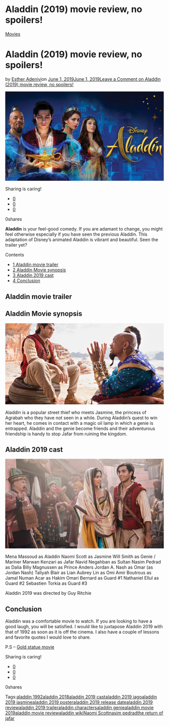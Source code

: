 # Aladdin (2019) movie review, no spoilers!

[Movies](https://estheradeniyi.com/category/movies/)
# Aladdin (2019) movie review, no spoilers!

by [Esther Adeniyi](https://estheradeniyi.com/author/esther-adeniyi/)on [June 1, 2019June 1, 2019](https://estheradeniyi.com/aladdin-2019-movie-review/)[Leave a Comment on Aladdin (2019) movie review, no spoilers!](https://estheradeniyi.com/aladdin-2019-movie-review/#respond)

![aladdin 2019 cast, aladdin 2018, aladdin 2019 trailer, aladdin wiki, aladdin 2019 iago, aladdin 2019 release date, aladdin 2019 jasmine, aladdin 2019 poster, nasim pedrad, aladdin 1992, aladdin genie, aladdin characters, the return of jafar, aladdin movie 2019, aladdin movie review, aladdin 2019 review](images\Aladdin-2019-Wallpaper-HD.jpg)

Sharing is caring!

- [0](https://www.facebook.com/sharer/sharer.php?u=https%3A%2F%2Festheradeniyi.com%2Faladdin-2019-movie-review%2F&amp;t=Aladdin%20%282019%29%20movie%20review%2C%20no%20spoilers%21)
- [0](https://twitter.com/intent/tweet?text=Aladdin%20%282019%29%20movie%20review%2C%20no%20spoilers%21&amp;url=https%3A%2F%2Festheradeniyi.com%2Faladdin-2019-movie-review%2F)
- [0](#)

0shares

**Aladdin** is your feel-good comedy. If you are adamant to change, you might feel otherwise especially if you have seen the previous Aladdin. This adaptation of Disney&#x2019;s animated Aladdin is vibrant and beautiful. Seen the trailer yet?

Contents

- [1 Aladdin movie trailer](#Aladdin_movie_trailer)
- [2 Aladdin Movie synopsis](#Aladdin_Movie_synopsis)
- [3 Aladdin 2019 cast](#Aladdin_2019_cast)
- [4 Conclusion](#Conclusion)

## Aladdin movie trailer

## Aladdin Movie synopsis

![](images\Aladdin-genie.jpg)

Aladdin is a popular street thief who meets Jasmine, the princess of Agrabah who they have not seen in a while. During Aladdin&#x2019;s quest to win her heart, he comes in contact with a magic oil lamp in which a genie is entrapped. Aladdin and the genie become friends and their adventurous friendship is handy to stop Jafar from ruining the kingdom.

## Aladdin 2019 cast

![](images\aladdin_2019_movie.jpg)

Mena Massoud as Aladdin
 Naomi Scott as Jasmine
 Will Smith as Genie / Mariner
 Marwan Kenzari as Jafar
 Navid Negahban as Sultan
 Nasim Pedrad as Dalia
 Billy Magnussen as Prince Anders
 Jordan A. Nash as Omar (as Jordan Nash)
 Taliyah Blair as Lian
 Aubrey Lin as Omi
 Amir Boutrous as Jamal
 Numan Acar as Hakim
 Omari Bernard as Guard #1
 Nathaniel Ellul as Guard #2
 Sebastien Torkia as Guard #3

Aladdin 2019 was directed by Guy Ritchie

## Conclusion

Aladdin was a comfortable movie to watch. If you are looking to have a good laugh, you will be satisfied. I would like to juxtapose Aladdin 2019 with that of 1992 as soon as it is off the cinema. I also have a couple of lessons and favorite quotes I would love to share.

P.S &#x2013; [Gold statue movie](https://estheradeniyi.com/gold-statue-movie-review/)

Sharing is caring!

- [0](https://www.facebook.com/sharer/sharer.php?u=https%3A%2F%2Festheradeniyi.com%2Faladdin-2019-movie-review%2F&amp;t=Aladdin%20%282019%29%20movie%20review%2C%20no%20spoilers%21)
- [0](https://twitter.com/intent/tweet?text=Aladdin%20%282019%29%20movie%20review%2C%20no%20spoilers%21&amp;url=https%3A%2F%2Festheradeniyi.com%2Faladdin-2019-movie-review%2F)
- [0](#)

0shares

Tags:[aladdin 1992](https://estheradeniyi.com/tag/aladdin-1992/)[aladdin 2018](https://estheradeniyi.com/tag/aladdin-2018/)[aladdin 2019 cast](https://estheradeniyi.com/tag/aladdin-2019-cast/)[aladdin 2019 iago](https://estheradeniyi.com/tag/aladdin-2019-iago/)[aladdin 2019 jasmine](https://estheradeniyi.com/tag/aladdin-2019-jasmine/)[aladdin 2019 poster](https://estheradeniyi.com/tag/aladdin-2019-poster/)[aladdin 2019 release date](https://estheradeniyi.com/tag/aladdin-2019-release-date/)[aladdin 2019 review](https://estheradeniyi.com/tag/aladdin-2019-review/)[aladdin 2019 trailer](https://estheradeniyi.com/tag/aladdin-2019-trailer/)[aladdin characters](https://estheradeniyi.com/tag/aladdin-characters/)[aladdin genie](https://estheradeniyi.com/tag/aladdin-genie/)[aladdin movie 2019](https://estheradeniyi.com/tag/aladdin-movie-2019/)[aladdin movie review](https://estheradeniyi.com/tag/aladdin-movie-review/)[aladdin wiki](https://estheradeniyi.com/tag/aladdin-wiki/)[Naomi Scott](https://estheradeniyi.com/tag/naomi-scott/)[nasim pedrad](https://estheradeniyi.com/tag/nasim-pedrad/)[the return of jafar](https://estheradeniyi.com/tag/the-return-of-jafar/)